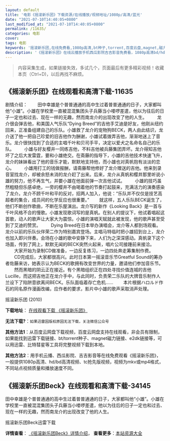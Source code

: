 ```yaml
---
layout: default
title: '电影《摇滚新乐团》下载资源/在线播放/视频地址/1080p/高清/蓝光'
date: "2021-07-10T14:40:05+0800"
last_modified_at: "2021-07-10T14:40:05+0800"
permalink: /11635/
categories: 电影
cover:
tags: 电影
keywords: '摇滚新乐团,在线免费看,1080p高清,bt种子,torrent,百度云盘,magnet,磁力链,迅雷下载资源'
description: '《摇滚新乐团》在线云播放手机西瓜影院吉吉影音免费看，1080p高清bd/hd未删减完整版和tc抢先枪版，mkv/mp4格式，附带bt/torrent种子、magnet/磁力链、百度云盘、网盘资源迅雷下载链接'
---
```


>内容采集生成，如果链接失效，多试几个，页面最后有更多精彩视频！收藏本页（Ctrl+D)，以后再找不麻烦。


## 《摇滚新乐团》在线观看和高清下载-11635

剧情介绍： 　　田中幸雄是个普普通通的高中生过着普普通通的日子，大家都叫他“小雄”。小雄在学校里一直被混混集团头子兵藤当小喽啰差遣，他以为往后的日子一定也和过去、现在一样的无趣，然而南龙介的出现改变了他的人生。 　　龙介很会弹吉他，和美国人气乐队“Dying Breed”的吉他手艾迪是好友，他刚从纽约回来，正准备组建自己的乐队。小雄救了龙介的宠物狗BECK，两人由此结识，龙介送了他一把自己珍爱的旧吉他作为酬谢，小雄试着拨弄吉他，渐渐地迷上了音乐。龙介很快找到了合适的主唱千叶和贝司手平，决定以爱犬之名命名自己的乐队。 　　小雄与好友樱井一同练吉他，不料吉他被兵藤集团弄坏。龙介得知吉他坏了之后大发雷霆，要和小雄绝交。在斋藤的指导下，小雄的吉他技术快速飞升，龙介的妹妹看出了他的音乐才能，默默地支持他，而小雄也对真帆抱有淡淡的恋心。 　　小雄用打工的钱做报酬，请斋藤帮他修好了龙介赠送的吉他。他来到录音室找龙介，却被余怒未消的龙介赶了出来。后来，龙介从真帆和樱井那里听说小雄的努力，他不再生气，并要小雄在他面前弹一次吉他试试。 　　小雄的技巧虽然粗糙但乐感卓绝，一旁的樱井不由喝着他的节奏打起鼓来，充满活力的演奏感染了龙介。龙介不顾千叶和平的反对，招两人加入，他说：“乐队并不仅仅是技艺高超者的集合，成员间的化学反应也很重要。” 　　就这样，五人乐队BECK诞生了，他们不断创作歌曲，不断在乐屋演出。龙介写的新作《Looking Back》是一首与千叶风格不合的慢歌。小雄发现歌词写的是真帆。在别人的提议下，他试着唱起这首歌，动人的歌声让大家大为震惊。小雄的演唱天赋就此被发现，他的歌声甚至受到了艾迪的赞赏。 　　Dying Breed在日本举办演唱会，龙介等人都到场观看。龙介以前的乐队伙伴荣二作为特别嘉宾登场。主唱马特临时把小雄招到台上，龙介也加入即兴伴奏。会场在小雄的歌中安静下来，人们为之深深感动。真帆录下这个场面，传到了网上，默默无闻的BECK突然火起来，唱片公司接踵前来接洽。 　　大家开始为录制CD做准备，一边反复练习，一边四处奔走筹集制作费。 　　CD完成后，大家都很高兴。此时日本第一摇滚音乐节Greatful Sound的筹办者佐藤来访，她表示认为BECK的歌拥有改变世界的力量，邀请他们参加音乐节。 　　然而黑暗的阴云正在接近。有个黑暗组织正在四处寻找价值连城的吉他Lucille，而这把吉他正在龙介手中，与此同时，负责荣二乐队的大牌音乐制作人兰设下了陷阱意欲离间BECK。乐队面临着存亡危机…… 　　本片根据ハロルド作石的同名原作漫画改编，应作者的要求，影片中小雄的歌声采取消声处理。


摇滚新乐团 (2010)

**下载地址**： [在线观看下载 《摇滚新乐团》](https://www.btbtdy.me/btdy/dy7576.html) 


**无法下载?**：`如果迅雷因版权原因无法下载，关注微信公众号 `

**其他方法1**：从百度云网盘下载视频，百度云网盘支持在线观看，非会员有限制，如果能找到迅雷下载链接、bt/torrent种子、magnet磁力链接、e2dk链接等，可以用迅雷、比特彗星等工具将完整视频下载到本地。

**其他方法2**：用手机云播、西瓜影院、吉吉影音等在线免费观看《摇滚新乐团》，一般提供1080p高清、hd/bd高清视频、tc抢先版视频，视频为mkv或mp4格式，不同站点视频质量和播放速度不同。


## 《摇滚新乐团Beck》在线观看和高清下载-34145

田中幸雄是个普普通通的高中生过着普普通通的日子，大家都叫他“小雄”。小雄在学校里一直被混混集团头子兵藤当小喽啰差遣，他以为往后的日子一定也和过去、现在一样的无趣，然而南龙介的出现改变了他的人生。


摇滚新乐团Beck迅雷下载

**详情查看**： [《摇滚新乐团Beck》详情介绍](/movie/34145/)， **查看更多**：[本站资源大全](/movie/t/all/)

